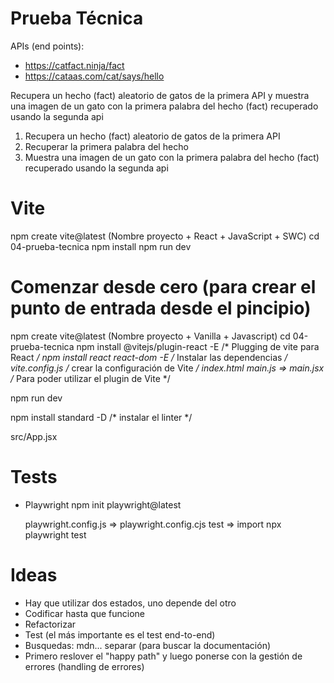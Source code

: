 # Prueba Técnica

APIs (end points):

- https://catfact.ninja/fact
- https://cataas.com/cat/says/hello

Recupera un hecho (fact) aleatorio de gatos de la primera API y muestra una imagen de un gato con la primera palabra del hecho (fact) recuperado usando la segunda api

1. Recupera un hecho (fact) aleatorio de gatos de la primera API
2. Recuperar la primera palabra del hecho 
3. Muestra una imagen de un gato con la primera palabra del hecho (fact) recuperado usando la segunda api

# Vite
  npm create vite@latest (Nombre proyecto + React + JavaScript + SWC)
  cd 04-prueba-tecnica
  npm install
  npm run dev

# Comenzar desde cero (para crear el punto de entrada desde el pincipio)
  npm create vite@latest (Nombre proyecto + Vanilla + Javascript)
  cd 04-prueba-tecnica
  npm install @vitejs/plugin-react -E /* Plugging de vite para React */
  npm install react react-dom -E /* Instalar las dependencias */
  vite.config.js /* crear la configuración de Vite */
  index.html
  main.js => main.jsx /* Para poder utilizar el plugin de Vite */
  
  npm run dev

  npm install standard -D  /* instalar el linter */

  src/App.jsx 

# Tests 
- Playwright
  npm init playwright@latest

  playwright.config.js => playwright.config.cjs
  test => import
  npx playwright test
  
# Ideas
- Hay que utilizar dos estados, uno depende del otro
- Codificar hasta que funcione
- Refactorizar
- Test (el más importante es el test end-to-end)
- Busquedas: mdn... separar (para buscar la documentación)
- Primero reslover el "happy path" y luego ponerse con la gestión de errores (handling de errores)